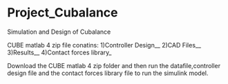 # Project_Cubalance
Simulation and Design of Cubalance

CUBE matlab 4 zip file conatins:
1)Controller Design__
2)CAD Files__
3)Results__
4)Contact forces library_

Download the CUBE matlab 4 zip folder and then run the datafile,controller design file and the contact forces library file to run the simulink model.

